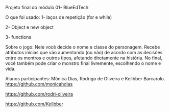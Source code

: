 Projeto final do módulo 01- BlueEdTech

O que foi usado:
1- laços de repetição (for e while)

2- Object e new object

3- functions

Sobre o jogo:
Nele você decide o nome e classe do personagem. Recebe atributos inicias que vão aumentando (ou não) de acordo com as decisões entre os montros e outros tipos, afetando diretamente na história. No final, você também pode criar o monstro final livremente, escolhendo o nome e vida.

Alunos participantes: Mônica Dias, Rodrigo de Oliveira e Kellbber Barcarolo.
https://github.com/monicahdias

https://github.com/rodri-oliveira

https://github.com/Kellbber
